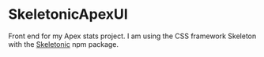 # SkeletonicApexUI
Front end for my Apex stats project. I am using the CSS framework Skeleton with the [Skeletonic](https://www.npmjs.com/package/skeletonic) npm package.
